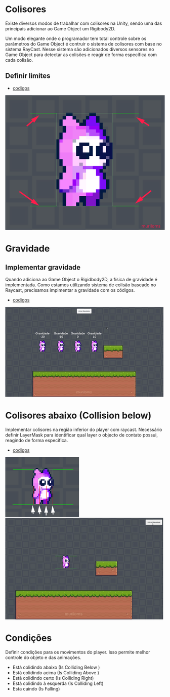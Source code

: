 # Colisores
Existe diversos modos de trabalhar com colisores na Unity, sendo uma das principais adicionar ao Game Object um Rigibody2D.

Um modo elegante onde o programador tem total controle sobre os parâmetros do Game Object é contruir o sistema de colisores com base no sistema RayCast. Nesse sistema são adicionados diversos sensores no Game Object para detectar as colisões e reagir de forma específica com cada colisão.

## Definir limites
- [codigos](../scripts/player/stage_01/)

![](../img/player/boundRayCast.png)


# Gravidade
## Implementar gravidade
Quando adiciona ao Game Object o Rigidbody2D, a física de gravidade é implementada. Como estamos utilizando sistema de colisão baseado no Raycast, precisamos implmentar a gravidade com os códigos.
- [codigos](../scripts/player/stage_02/)

![](../gift/playerGravidade.gif)


# Colisores abaixo (Collision below)
Implementar colisores na região inferior do player com raycast. Necessário definir LayerMask para identificar qual layer o objecto de contato possui, reagindo de forma específica.
- [codigos](../scripts/player/stage_03/)


![](../img/player/collisionBelow.png)  ![](../gift/playerCollisionBelow.gif)


# Condições
Definir condições para os movimentos do player. Isso permite melhor controle do objeto e das animações.
- Está colidindo abaixo (Is Colliding Below )
- Está colidindo acima (Is Colliding Above )
- Está colidindo certo (Is Colliding Right)
- Está colidindo à esquerda (Is Colliding Left)
- Esta caindo (Is Falling)
